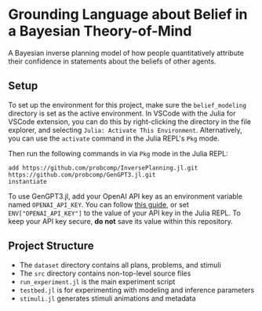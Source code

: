 # Grounding Language about Belief in a Bayesian Theory-of-Mind

A Bayesian inverse planning model of how people quantitatively attribute their confidence in statements about the beliefs of other agents.

## Setup

To set up the environment for this project, make sure the `belief_modeling` directory is set as the active environment. In VSCode with the Julia for VSCode extension, you can do this by right-clicking the directory in the file explorer, and selecting `Julia: Activate This Environment`. Alternatively, you can use the `activate` command in the Julia REPL's `Pkg` mode.

Then run the following commands in via `Pkg` mode in the Julia REPL:

```
add https://github.com/probcomp/InversePlanning.jl.git https://github.com/probcomp/GenGPT3.jl.git
instantiate
```

To use GenGPT3.jl, add your OpenAI API key as an environment variable named `OPENAI_API_KEY`. You can follow [this guide](https://help.openai.com/en/articles/5112595-best-practices-for-api-key-safety), or set `ENV["OPENAI_API_KEY"]` to the value of your API key in the Julia REPL. To keep your API key secure, **do not** save its value within this repository.

## Project Structure

- The `dataset` directory contains all plans, problems, and stimuli
- The `src` directory contains non-top-level source files
- `run_experiment.jl` is the main experiment script
- `testbed.jl` is for experimenting with modeling and inference parameters
- `stimuli.jl` generates stimuli animations and metadata
